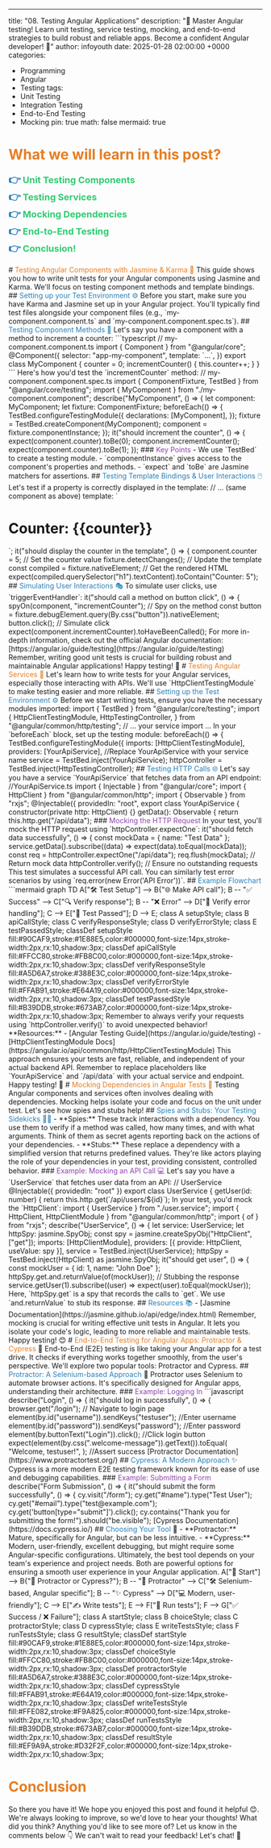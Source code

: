 ---
title: "08. Testing Angular Applications"
description: "🚀 Master Angular testing! Learn unit testing, service testing, mocking, and end-to-end strategies to build robust and reliable apps.  Become a confident Angular developer! 💪"
author: infoyouth
date: 2025-01-28 02:00:00 +0000
categories:
  - Programming
  - Angular
  - Testing
tags:
  - Unit Testing
  - Integration Testing
  - End-to-End Testing
  - Mocking
pin: true
math: false
mermaid: true

# <span style="color:#e67e22;">What we will learn in this post?</span>
<ul style='list-style-type: none; padding-left: 0;'>
<li><span style='color: #2980b9; font-size: 20px; font-weight: bold;'>👉</span> <span style='color: #2ecc71; font-size: 18px; font-weight: bold;'>Unit Testing Components</span></li>
<li><span style='color: #2980b9; font-size: 20px; font-weight: bold;'>👉</span> <span style='color: #2ecc71; font-size: 18px; font-weight: bold;'>Testing Services</span></li>
<li><span style='color: #2980b9; font-size: 20px; font-weight: bold;'>👉</span> <span style='color: #2ecc71; font-size: 18px; font-weight: bold;'>Mocking Dependencies</span></li>
<li><span style='color: #2980b9; font-size: 20px; font-weight: bold;'>👉</span> <span style='color: #2ecc71; font-size: 18px; font-weight: bold;'>End-to-End Testing</span></li>
<li><span style='color: #2980b9; font-size: 20px; font-weight: bold;'>👉</span> <span style='color: #2ecc71; font-size: 18px; font-weight: bold;'>Conclusion!</span></li>
</ul>
# <span style="color:#e67e22">Testing Angular Components with Jasmine & Karma 🎉</span>
This guide shows you how to write unit tests for your Angular components using Jasmine and Karma. We'll focus on testing component methods and template bindings.
## <span style="color:#2980b9">Setting up your Test Environment ⚙️</span>
Before you start, make sure you have Karma and Jasmine set up in your Angular project. You'll typically find test files alongside your component files (e.g., `my-component.component.ts` and `my-component.component.spec.ts`).
## <span style="color:#2980b9">Testing Component Methods 💪</span>
Let's say you have a component with a method to increment a counter:
```typescript
// my-component.component.ts
import { Component } from "@angular/core";
@Component({
  selector: "app-my-component",
  template: `...`,
})
export class MyComponent {
  counter = 0;
  incrementCounter() {
    this.counter++;
  }
}
```
Here's how you'd test the `incrementCounter` method:
// my-component.component.spec.ts
import { ComponentFixture, TestBed } from "@angular/core/testing";
import { MyComponent } from "./my-component.component";
describe("MyComponent", () => {
  let component: MyComponent;
  let fixture: ComponentFixture<MyComponent>;
  beforeEach(() => {
    TestBed.configureTestingModule({
      declarations: [MyComponent],
    });
    fixture = TestBed.createComponent(MyComponent);
    component = fixture.componentInstance;
  });
  it("should increment the counter", () => {
    expect(component.counter).toBe(0);
    component.incrementCounter();
    expect(component.counter).toBe(1);
});
### <span style="color:#8e44ad">Key Points</span>
- We use `TestBed` to create a testing module.
- `componentInstance` gives access to the component's properties and methods.
- `expect` and `toBe` are Jasmine matchers for assertions.
## <span style="color:#2980b9">Testing Template Bindings & User Interactions 🖱️</span>
Let's test if a property is correctly displayed in the template:
// ... (same component as above)
template: `<h1>Counter: {{counter}}</h1>`;
it("should display the counter in the template", () => {
  component.counter = 5; // Set the counter value
  fixture.detectChanges(); // Update the template
  const compiled = fixture.nativeElement; // Get the rendered HTML
  expect(compiled.querySelector("h1").textContent).toContain("Counter: 5");
## <span style="color:#2980b9">Simulating User Interactions 🎭</span>
To simulate user clicks, use `triggerEventHandler`:
it("should call a method on button click", () => {
  spyOn(component, "incrementCounter"); // Spy on the method
  const button = fixture.debugElement.query(By.css("button")).nativeElement;
  button.click(); // Simulate click
  expect(component.incrementCounter).toHaveBeenCalled();
For more in-depth information, check out the official Angular documentation: [https://angular.io/guide/testing](https://angular.io/guide/testing)
Remember, writing good unit tests is crucial for building robust and maintainable Angular applications! Happy testing! 🚀
# <span style="color:#e67e22">Testing Angular Services 🎉</span>
Let's learn how to write tests for your Angular services, especially those interacting with APIs. We'll use `HttpClientTestingModule` to make testing easier and more reliable.
## <span style="color:#2980b9">Setting up the Test Environment ⚙️</span>
Before we start writing tests, ensure you have the necessary modules imported:
import { TestBed } from "@angular/core/testing";
import {
  HttpClientTestingModule,
  HttpTestingController,
} from "@angular/common/http/testing";
// ... your service import ...
In your `beforeEach` block, set up the testing module:
beforeEach(() => {
  TestBed.configureTestingModule({
    imports: [HttpClientTestingModule],
    providers: [YourApiService], //Replace YourApiService with your service name
  service = TestBed.inject(YourApiService);
  httpController = TestBed.inject(HttpTestingController);
## <span style="color:#2980b9">Testing HTTP Calls 🌐</span>
Let's say you have a service `YourApiService` that fetches data from an API endpoint:
//YourApiService.ts
import { Injectable } from "@angular/core";
import { HttpClient } from "@angular/common/http";
import { Observable } from "rxjs";
@Injectable({
  providedIn: "root",
export class YourApiService {
  constructor(private http: HttpClient) {}
  getData(): Observable<any> {
    return this.http.get("/api/data");
### <span style="color:#8e44ad">Mocking the HTTP Request</span>
In your test, you'll mock the HTTP request using `httpController.expectOne`:
it("should fetch data successfully", () => {
  const mockData = { name: "Test Data" };
  service.getData().subscribe((data) => expect(data).toEqual(mockData));
  const req = httpController.expectOne("/api/data");
  req.flush(mockData); // Return mock data
  httpController.verify(); // Ensure no outstanding requests
This test simulates a successful API call. You can similarly test error scenarios by using `req.error(new Error('API Error'))`.
## <span style="color:#2980b9">Example Flowchart</span>
```mermaid
graph TD
    A["🛠️ Test Setup"] --> B{"🌐 Make API call"};
    B -- "✅ Success" --> C["🔍 Verify response"];
    B -- "❌ Error" --> D["🚨 Verify error handling"];
    C --> E["🏁 Test Passed"];
    D --> E;
    class A setupStyle;
    class B apiCallStyle;
    class C verifyResponseStyle;
    class D verifyErrorStyle;
    class E testPassedStyle;
    classDef setupStyle fill:#90CAF9,stroke:#1E88E5,color:#000000,font-size:14px,stroke-width:2px,rx:10,shadow:3px;
    classDef apiCallStyle fill:#FFCC80,stroke:#FB8C00,color:#000000,font-size:14px,stroke-width:2px,rx:10,shadow:3px;
    classDef verifyResponseStyle fill:#A5D6A7,stroke:#388E3C,color:#000000,font-size:14px,stroke-width:2px,rx:10,shadow:3px;
    classDef verifyErrorStyle fill:#FFAB91,stroke:#E64A19,color:#000000,font-size:14px,stroke-width:2px,rx:10,shadow:3px;
    classDef testPassedStyle fill:#B39DDB,stroke:#673AB7,color:#000000,font-size:14px,stroke-width:2px,rx:10,shadow:3px;
Remember to always verify your requests using `httpController.verify()` to avoid unexpected behavior!
**Resources:**
- [Angular Testing Guide](https://angular.io/guide/testing)
- [HttpClientTestingModule Docs](https://angular.io/api/common/http/HttpClientTestingModule)
This approach ensures your tests are fast, reliable, and independent of your actual backend API. Remember to replace placeholders like `YourApiService` and `/api/data` with your actual service and endpoint. Happy testing! 🧪
# <span style="color:#e67e22">Mocking Dependencies in Angular Tests 🎉</span>
Testing Angular components and services often involves dealing with dependencies. Mocking helps isolate your code and focus on the unit under test. Let's see how spies and stubs help!
## <span style="color:#2980b9">Spies and Stubs: Your Testing Sidekicks 🕵️‍♂️</span>
- **Spies:** These track interactions with a dependency. You use them to verify if a method was called, how many times, and with what arguments. Think of them as secret agents reporting back on the actions of your dependencies.
- **Stubs:** These replace a dependency with a simplified version that returns predefined values. They're like actors playing the role of your dependencies in your test, providing consistent, controlled behavior.
### <span style="color:#8e44ad">Example: Mocking an API Call 💻</span>
Let's say you have a `UserService` that fetches user data from an API:
// UserService
@Injectable({ providedIn: "root" })
export class UserService {
  getUser(id: number) {
    return this.http.get(`/api/users/${id}`);
In your test, you'd mock the `HttpClient`:
import { UserService } from "./user.service";
import { HttpClient, HttpClientModule } from "@angular/common/http";
import { of } from "rxjs";
describe("UserService", () => {
  let service: UserService;
  let httpSpy: jasmine.SpyObj<HttpClient>;
    const spy = jasmine.createSpyObj("HttpClient", ["get"]);
      imports: [HttpClientModule],
      providers: [{ provide: HttpClient, useValue: spy }],
    service = TestBed.inject(UserService);
    httpSpy = TestBed.inject(HttpClient) as jasmine.SpyObj<HttpClient>;
  it("should get user", () => {
    const mockUser = { id: 1, name: "John Doe" };
    httpSpy.get.and.returnValue(of(mockUser)); // Stubbing the response
    service.getUser(1).subscribe((user) => expect(user).toEqual(mockUser));
Here, `httpSpy.get` is a spy that records the calls to `get`. We use `and.returnValue` to stub its response.
## <span style="color:#2980b9">Resources 📚</span>
- [Jasmine Documentation](https://jasmine.github.io/api/edge/index.html)
Remember, mocking is crucial for writing effective unit tests in Angular. It lets you isolate your code's logic, leading to more reliable and maintainable tests. Happy testing! 😊
# <span style="color:#e67e22">End-to-End Testing for Angular Apps: Protractor & Cypress</span> 🧪
End-to-End (E2E) testing is like taking your Angular app for a test drive. It checks if everything works together smoothly, from the user's perspective. We'll explore two popular tools: Protractor and Cypress.
## <span style="color:#2980b9">Protractor: A Selenium-based Approach</span> 🤖
Protractor uses Selenium to automate browser actions. It's specifically designed for Angular apps, understanding their architecture.
### <span style="color:#8e44ad">Example: Logging In</span>
```javascript
describe("Login", () => {
  it("should log in successfully", () => {
    browser.get("/login"); // Navigate to login page
    element(by.id("username")).sendKeys("testuser"); //Enter username
    element(by.id("password")).sendKeys("password"); //Enter password
    element(by.buttonText("Login")).click(); //Click login button
    expect(element(by.css(".welcome-message")).getText()).toEqual(
      "Welcome, testuser!",
    ); //Assert success
[Protractor Documentation](https://www.protractortest.org/)
## <span style="color:#2980b9">Cypress: A Modern Approach</span> ✨
Cypress is a more modern E2E testing framework known for its ease of use and debugging capabilities.
### <span style="color:#8e44ad">Example: Submitting a Form</span>
describe("Form Submission", () => {
  it("should submit the form successfully", () => {
    cy.visit("/form");
    cy.get("#name").type("Test User");
    cy.get("#email").type("test@example.com");
    cy.get('button[type="submit"]').click();
    cy.contains("Thank you for submitting the form!").should("be.visible");
[Cypress Documentation](https://docs.cypress.io/)
## <span style="color:#2980b9">Choosing Your Tool</span> 🤔
- **Protractor:** Mature, specifically for Angular, but can be less intuitive.
- **Cypress:** Modern, user-friendly, excellent debugging, but might require some Angular-specific configurations.
Ultimately, the best tool depends on your team's experience and project needs. Both are powerful options for ensuring a smooth user experience in your Angular application.
    A["🏁 Start"] --> B{"🤔 Protractor or Cypress?"};
    B -- "📌 Protractor" --> C["🛠️ Selenium-based, Angular specific"];
    B -- "✨ Cypress" --> D["💻 Modern, user-friendly"];
    C --> E["✍️ Write tests"];
    E --> F["🚀 Run tests"];
    F --> G["✅ Success / ❌ Failure"];
    class A startStyle;
    class B choiceStyle;
    class C protractorStyle;
    class D cypressStyle;
    class E writeTestsStyle;
    class F runTestsStyle;
    class G resultStyle;
    classDef startStyle fill:#90CAF9,stroke:#1E88E5,color:#000000,font-size:14px,stroke-width:2px,rx:10,shadow:3px;
    classDef choiceStyle fill:#FFCC80,stroke:#FB8C00,color:#000000,font-size:14px,stroke-width:2px,rx:10,shadow:3px;
    classDef protractorStyle fill:#A5D6A7,stroke:#388E3C,color:#000000,font-size:14px,stroke-width:2px,rx:10,shadow:3px;
    classDef cypressStyle fill:#FFAB91,stroke:#E64A19,color:#000000,font-size:14px,stroke-width:2px,rx:10,shadow:3px;
    classDef writeTestsStyle fill:#FFE082,stroke:#F9A825,color:#000000,font-size:14px,stroke-width:2px,rx:10,shadow:3px;
    classDef runTestsStyle fill:#B39DDB,stroke:#673AB7,color:#000000,font-size:14px,stroke-width:2px,rx:10,shadow:3px;
    classDef resultStyle fill:#EF9A9A,stroke:#D32F2F,color:#000000,font-size:14px,stroke-width:2px,rx:10,shadow:3px;
<h1><span style='color:#e67e22'>Conclusion</span></h1>
So there you have it! We hope you enjoyed this post and found it helpful 😊. We're always looking to improve, so we'd love to hear your thoughts! What did you think? Anything you'd like to see more of? Let us know in the comments below 👇 We can't wait to read your feedback! Let's chat! 💬
